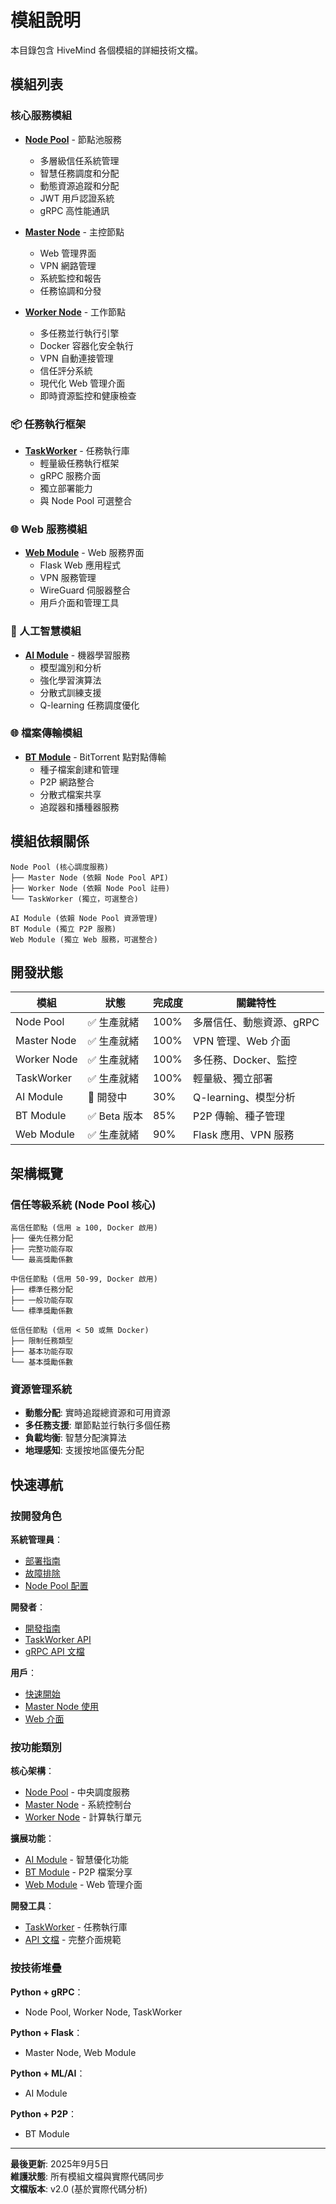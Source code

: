 # 模組說明

本目錄包含 HiveMind 各個模組的詳細技術文檔。

## 模組列表

###  核心服務模組

- **[Node Pool](node-pool.md)** - 節點池服務
  - 多層級信任系統管理
  - 智慧任務調度和分配
  - 動態資源追蹤和分配
  - JWT 用戶認證系統
  - gRPC 高性能通訊

- **[Master Node](master-node.md)** - 主控節點
  - Web 管理界面
  - VPN 網路管理
  - 系統監控和報告
  - 任務協調和分發

- **[Worker Node](worker-node.md)** - 工作節點
  - 多任務並行執行引擎
  - Docker 容器化安全執行
  - VPN 自動連接管理
  - 信任評分系統
  - 現代化 Web 管理介面
  - 即時資源監控和健康檢查

### 📦 任務執行框架

- **[TaskWorker](taskworker.md)** - 任務執行庫
  - 輕量級任務執行框架
  - gRPC 服務介面
  - 獨立部署能力
  - 與 Node Pool 可選整合

### 🌐 Web 服務模組

- **[Web Module](web.md)** - Web 服務界面
  - Flask Web 應用程式
  - VPN 服務管理
  - WireGuard 伺服器整合
  - 用戶介面和管理工具

### 🤖 人工智慧模組

- **[AI Module](ai.md)** - 機器學習服務
  - 模型識別和分析
  - 強化學習演算法
  - 分散式訓練支援
  - Q-learning 任務調度優化

### 🌐 檔案傳輸模組

- **[BT Module](bt.md)** - BitTorrent 點對點傳輸
  - 種子檔案創建和管理
  - P2P 網路整合
  - 分散式檔案共享
  - 追蹤器和播種器服務

## 模組依賴關係

```
Node Pool (核心調度服務)
├── Master Node (依賴 Node Pool API)
├── Worker Node (依賴 Node Pool 註冊)
└── TaskWorker (獨立，可選整合)

AI Module (依賴 Node Pool 資源管理)
BT Module (獨立 P2P 服務)
Web Module (獨立 Web 服務，可選整合)
```

## 開發狀態

| 模組 | 狀態 | 完成度 | 關鍵特性 |
|------|------|--------|----------|
| Node Pool | ✅ 生產就緒 | 100% | 多層信任、動態資源、gRPC |
| Master Node | ✅ 生產就緒 | 100% | VPN 管理、Web 介面 |
| Worker Node | ✅ 生產就緒 | 100% | 多任務、Docker、監控 |
| TaskWorker | ✅ 生產就緒 | 100% | 輕量級、獨立部署 |
| AI Module | 🔄 開發中 | 30% | Q-learning、模型分析 |
| BT Module | ✅ Beta 版本 | 85% | P2P 傳輸、種子管理 |
| Web Module | ✅ 生產就緒 | 90% | Flask 應用、VPN 服務 |

## 架構概覽

### 信任等級系統 (Node Pool 核心)
```
高信任節點 (信用 ≥ 100, Docker 啟用)
├── 優先任務分配
├── 完整功能存取
└── 最高獎勵係數

中信任節點 (信用 50-99, Docker 啟用)
├── 標準任務分配
├── 一般功能存取
└── 標準獎勵係數

低信任節點 (信用 < 50 或無 Docker)
├── 限制任務類型
├── 基本功能存取
└── 基本獎勵係數
```

### 資源管理系統
- **動態分配**: 實時追蹤總資源和可用資源
- **多任務支援**: 單節點並行執行多個任務
- **負載均衡**: 智慧分配演算法
- **地理感知**: 支援按地區優先分配

## 快速導航

### 按開發角色

**系統管理員**：
- [部署指南](../deployment.md)
- [故障排除](../troubleshooting.md)
- [Node Pool 配置](node-pool.md#部署和配置)

**開發者**：
- [開發指南](../developer.md)
- [TaskWorker API](taskworker.md)
- [gRPC API 文檔](../api.md)

**用戶**：
- [快速開始](../README.md#快速開始)
- [Master Node 使用](master-node.md)
- [Web 介面](web.md)

### 按功能類別

**核心架構**：
- [Node Pool](node-pool.md) - 中央調度服務
- [Master Node](master-node.md) - 系統控制台
- [Worker Node](worker-node.md) - 計算執行單元

**擴展功能**：
- [AI Module](ai.md) - 智慧優化功能
- [BT Module](bt.md) - P2P 檔案分享
- [Web Module](web.md) - Web 管理介面

**開發工具**：
- [TaskWorker](taskworker.md) - 任務執行庫
- [API 文檔](../api.md) - 完整介面規範

### 按技術堆疊

**Python + gRPC**：
- Node Pool, Worker Node, TaskWorker

**Python + Flask**：
- Master Node, Web Module

**Python + ML/AI**：
- AI Module

**Python + P2P**：
- BT Module

---

**最後更新**: 2025年9月5日  
**維護狀態**: 所有模組文檔與實際代碼同步  
**文檔版本**: v2.0 (基於實際代碼分析)
